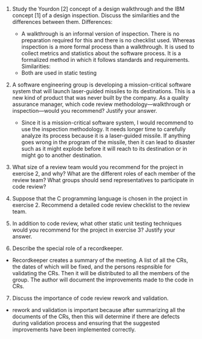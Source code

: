 1. Study the Yourdon [2] concept of a design walkthrough and the IBM concept [1] of a design inspection. Discuss the similarities and the differences between them. 
   Differences:
   -  A walkthrough is an informal version of inspection. There is no preparation required for this and there is no checklist used. Whereas inspection is a more formal process than a walkthrough. It is used to collect metrics and statistics about the software process. 
      It is a formalized method in which it follows standards and requirements. 
   Similarities:
   -  Both are used in static testing
   
2. A software engineering group is developing a mission-critical software system that will launch laser-guided missiles to its destinations. This is a new kind of product that was never built by the company. As a quality assurance manager, which code review methodology—walkthrough or inspection—would you recommend? Justify your answer.
   -  Since it is a mission-critical software system, I would recommend to use the inspection methodology. 
      It needs longer time to carefully analyze its process because it is a laser-guided missile. If anything goes wrong in the program of the missile, then it can lead to disaster such as it might explode before it will reach to its
      destination or in might go to another destination.
      
3. What size of a review team would you recommend for the project in exercise 2, and why? What are the different roles of each member of the review team? 
   What groups should send representatives to participate in code review?

4. Suppose that the C programming language is chosen in the project in exercise 2. Recommend a detailed code review checklist to the review team.

5. In addition to code review, what other static unit testing techniques would you recommend for the project in exercise 3? Justify your answer.

6. Describe the special role of a recordkeeper.
  - Recordkeeper creates a summary of the meeting. A list of all the CRs, the dates of which will be fixed, and the persons respnsible for validating the CRs. 
    Then it will be distributed to all the members of the group. The author will document the improvements made to the code in CRs.
7. Discuss the importance of code review rework and validation.
  - rework and validation is important because after summarizing all the documents of the CRs, then this will determine if there are defects during validation process and ensuring that the suggested improvements have been implemented correctly.
